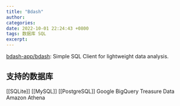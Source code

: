 ```yaml
---
title: "Bdash"
author: 
categories: 
date: 2022-10-01 22:24:43 +0800
tags: 数据库 SQL
excerpt: 
---
```



[bdash-app/bdash](https://github.com/bdash-app/bdash): Simple SQL Client for lightweight data analysis.



## 支持的数据库

[[SQLite]]
[[MySQL]]
[[PostgreSQL]]
Google BigQuery
Treasure Data
Amazon Athena



